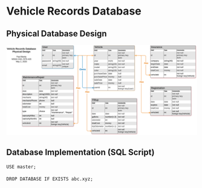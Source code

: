 # Vehicle Records Database

## Physical Database Design

![Physical Database Design](VehicleRecordsDatabase.png)

## Database Implementation (SQL Script)

```
USE master;

DROP DATABASE IF EXISTS abc.xyz;
```




